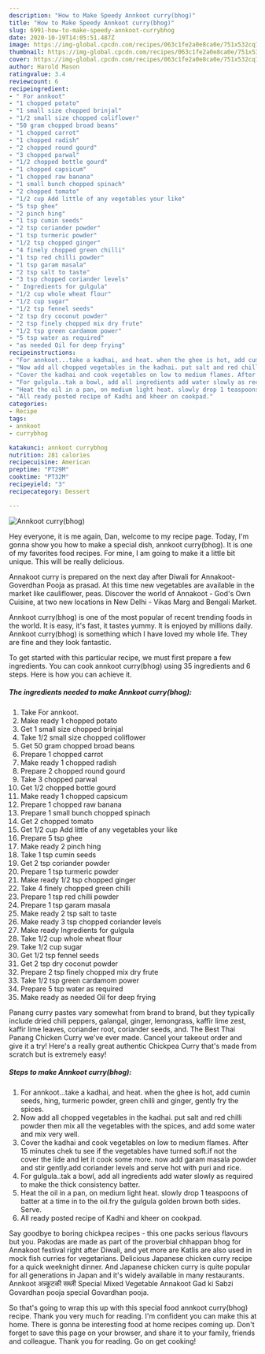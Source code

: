 ```yaml
---
description: "How to Make Speedy Annkoot curry(bhog)"
title: "How to Make Speedy Annkoot curry(bhog)"
slug: 6991-how-to-make-speedy-annkoot-currybhog
date: 2020-10-19T14:05:51.487Z
image: https://img-global.cpcdn.com/recipes/063c1fe2a0e8ca0e/751x532cq70/annkoot-currybhog-recipe-main-photo.jpg
thumbnail: https://img-global.cpcdn.com/recipes/063c1fe2a0e8ca0e/751x532cq70/annkoot-currybhog-recipe-main-photo.jpg
cover: https://img-global.cpcdn.com/recipes/063c1fe2a0e8ca0e/751x532cq70/annkoot-currybhog-recipe-main-photo.jpg
author: Harold Mason
ratingvalue: 3.4
reviewcount: 6
recipeingredient:
- " For annkoot"
- "1 chopped potato"
- "1 small size chopped brinjal"
- "1/2 small size chopped coliflower"
- "50 gram chopped broad beans"
- "1 chopped carrot"
- "1 chopped radish"
- "2 chopped round gourd"
- "3 chopped parwal"
- "1/2 chopped bottle gourd"
- "1 chopped capsicum"
- "1 chopped raw banana"
- "1 small bunch chopped spinach"
- "2 chopped tomato"
- "1/2 cup Add little of any vegetables your like"
- "5 tsp ghee"
- "2 pinch hing"
- "1 tsp cumin seeds"
- "2 tsp coriander powder"
- "1 tsp turmeric powder"
- "1/2 tsp chopped ginger"
- "4 finely chopped green chilli"
- "1 tsp red chilli powder"
- "1 tsp garam masala"
- "2 tsp salt to taste"
- "3 tsp chopped coriander levels"
- " Ingredients for gulgula"
- "1/2 cup whole wheat flour"
- "1/2 cup sugar"
- "1/2 tsp fennel seeds"
- "2 tsp dry coconut powder"
- "2 tsp finely chopped mix dry frute"
- "1/2 tsp green cardamom power"
- "5 tsp water as required"
- "as needed Oil for deep frying"
recipeinstructions:
- "For annkoot...take a kadhai, and heat. when the ghee is hot, add cumin seeds, hing, turmeric powder, green chilli and ginger, gently fry the spices."
- "Now add all chopped vegetables in the kadhai. put salt and red chilli powder then mix all the vegetables with the spices, and add some water and mix very well."
- "Cover the kadhai and cook vegetables on low to medium flames. After 15 minutes chek tu see if the vegetables have turned soft.if not the cover the lide and let it cook some more. now add garam masala powder and stir gently.add coriander levels and serve hot with puri and rice."
- "For gulgula..tak a bowl, add all ingredients add water slowly as required to make the thick consistency batter."
- "Heat the oil in a pan, on medium light heat. slowly drop 1 teaspoons of batter at a time in to the oil.fry the gulgula golden brown both sides. Serve."
- "All ready posted recipe of Kadhi and kheer on cookpad."
categories:
- Recipe
tags:
- annkoot
- currybhog

katakunci: annkoot currybhog 
nutrition: 281 calories
recipecuisine: American
preptime: "PT29M"
cooktime: "PT32M"
recipeyield: "3"
recipecategory: Dessert

---
```



![Annkoot curry(bhog)](https://img-global.cpcdn.com/recipes/063c1fe2a0e8ca0e/751x532cq70/annkoot-currybhog-recipe-main-photo.jpg)

Hey everyone, it is me again, Dan, welcome to my recipe page. Today, I'm gonna show you how to make a special dish, annkoot curry(bhog). It is one of my favorites food recipes. For mine, I am going to make it a little bit unique. This will be really delicious.

Annakoot curry is prepared on the next day after Diwali for Annakoot-Goverdhan Pooja as prasad. At this time new vegetables are available in the market like cauliflower, peas. Discover the world of Annakoot - God&#39;s Own Cuisine, at two new locations in New Delhi - Vikas Marg and Bengali Market.

Annkoot curry(bhog) is one of the most popular of recent trending foods in the world. It is easy, it's fast, it tastes yummy. It is enjoyed by millions daily. Annkoot curry(bhog) is something which I have loved my whole life. They are fine and they look fantastic.


To get started with this particular recipe, we must first prepare a few ingredients. You can cook annkoot curry(bhog) using 35 ingredients and 6 steps. Here is how you can achieve it.

<!--inarticleads1-->

##### The ingredients needed to make Annkoot curry(bhog):

1. Take  For annkoot.
1. Make ready 1 chopped potato
1. Get 1 small size chopped brinjal
1. Take 1/2 small size chopped coliflower
1. Get 50 gram chopped broad beans
1. Prepare 1 chopped carrot
1. Make ready 1 chopped radish
1. Prepare 2 chopped round gourd
1. Take 3 chopped parwal
1. Get 1/2 chopped bottle gourd
1. Make ready 1 chopped capsicum
1. Prepare 1 chopped raw banana
1. Prepare 1 small bunch chopped spinach
1. Get 2 chopped tomato
1. Get 1/2 cup Add little of any vegetables your like
1. Prepare 5 tsp ghee
1. Make ready 2 pinch hing
1. Take 1 tsp cumin seeds
1. Get 2 tsp coriander powder
1. Prepare 1 tsp turmeric powder
1. Make ready 1/2 tsp chopped ginger
1. Take 4 finely chopped green chilli
1. Prepare 1 tsp red chilli powder
1. Prepare 1 tsp garam masala
1. Make ready 2 tsp salt to taste
1. Make ready 3 tsp chopped coriander levels
1. Make ready  Ingredients for gulgula
1. Take 1/2 cup whole wheat flour
1. Take 1/2 cup sugar
1. Get 1/2 tsp fennel seeds
1. Get 2 tsp dry coconut powder
1. Prepare 2 tsp finely chopped mix dry frute
1. Take 1/2 tsp green cardamom power
1. Prepare 5 tsp water as required
1. Make ready as needed Oil for deep frying


Panang curry pastes vary somewhat from brand to brand, but they typically include dried chili peppers, galangal, ginger, lemongrass, kaffir lime zest, kaffir lime leaves, coriander root, coriander seeds, and. The Best Thai Panang Chicken Curry we&#39;ve ever made. Cancel your takeout order and give it a try! Here&#39;s a really great authentic Chickpea Curry that&#39;s made from scratch but is extremely easy! 

<!--inarticleads2-->

##### Steps to make Annkoot curry(bhog):

1. For annkoot...take a kadhai, and heat. when the ghee is hot, add cumin seeds, hing, turmeric powder, green chilli and ginger, gently fry the spices.
1. Now add all chopped vegetables in the kadhai. put salt and red chilli powder then mix all the vegetables with the spices, and add some water and mix very well.
1. Cover the kadhai and cook vegetables on low to medium flames. After 15 minutes chek tu see if the vegetables have turned soft.if not the cover the lide and let it cook some more. now add garam masala powder and stir gently.add coriander levels and serve hot with puri and rice.
1. For gulgula..tak a bowl, add all ingredients add water slowly as required to make the thick consistency batter.
1. Heat the oil in a pan, on medium light heat. slowly drop 1 teaspoons of batter at a time in to the oil.fry the gulgula golden brown both sides. Serve.
1. All ready posted recipe of Kadhi and kheer on cookpad.


Say goodbye to boring chickpea recipes - this one packs serious flavours but you. Pakodas are made as part of the proverbial chhappan bhog for Annakoot festival right after Diwali, and yet more are Katlis are also used in mock fish curries for vegetarians. Delicious Japanese chicken curry recipe for a quick weeknight dinner. And Japanese chicken curry is quite popular for all generations in Japan and it&#39;s widely available in many restaurants. Annkoot अन्न्कूटकी सब्ज़ी Special Mixed Vegetable Annakoot Gad ki Sabzi Govardhan pooja special Govardhan pooja. 

So that's going to wrap this up with this special food annkoot curry(bhog) recipe. Thank you very much for reading. I'm confident you can make this at home. There is gonna be interesting food at home recipes coming up. Don't forget to save this page on your browser, and share it to your family, friends and colleague. Thank you for reading. Go on get cooking!
